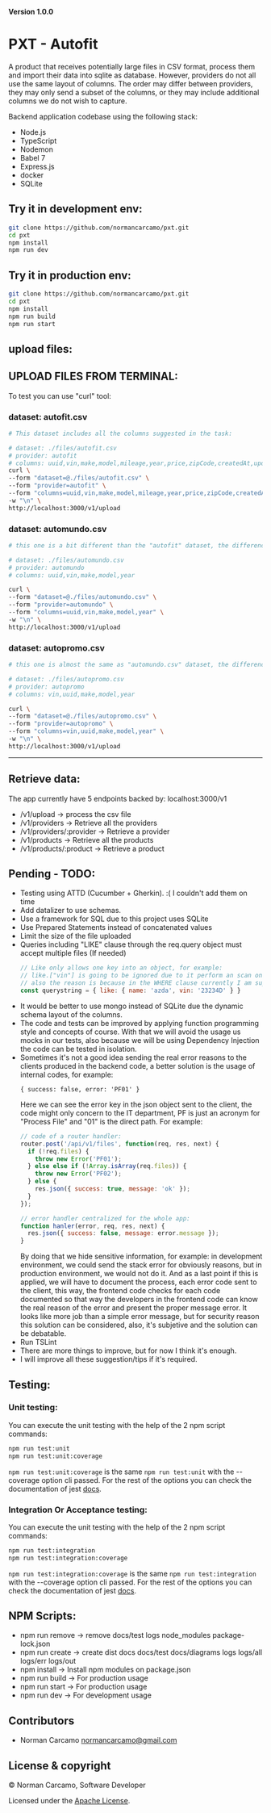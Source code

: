 **Version 1.0.0**

# PXT - Autofit

A product that receives potentially large files in CSV format, process them and
import their data into sqlite as database. However, providers do not all use 
the same layout of columns. The order may differ between providers, 
they may only send a subset of the columns, or they may include additional 
columns we do not wish to capture.

Backend application codebase using the following stack:

- Node.js
- TypeScript
- Nodemon
- Babel 7
- Express.js
- docker
- SQLite

## Try it in development env:
```bash
git clone https://github.com/normancarcamo/pxt.git
cd pxt
npm install
npm run dev
```

## Try it in production env:
```bash
git clone https://github.com/normancarcamo/pxt.git
cd pxt
npm install
npm run build
npm run start
```

## upload files:

## UPLOAD FILES FROM TERMINAL:

To test you can use "curl" tool:

### dataset: autofit.csv

```bash
# This dataset includes all the columns suggested in the task:

# dataset: ./files/autofit.csv
# provider: autofit
# columns: uuid,vin,make,model,mileage,year,price,zipCode,createdAt,updatedAt
curl \
--form "dataset=@./files/autofit.csv" \
--form "provider=autofit" \
--form "columns=uuid,vin,make,model,mileage,year,price,zipCode,createdAt,updatedAt" \
-w "\n" \
http://localhost:3000/v1/upload
```

### dataset: automundo.csv

```bash
# this one is a bit different than the "autofit" dataset, the difference is that this includes less columns:

# dataset: ./files/automundo.csv
# provider: automundo
# columns: uuid,vin,make,model,year

curl \
--form "dataset=@./files/automundo.csv" \
--form "provider=automundo" \
--form "columns=uuid,vin,make,model,year" \
-w "\n" \
http://localhost:3000/v1/upload
```

### dataset: autopromo.csv

```bash
# this one is almost the same as "automundo.csv" dataset, the difference is the order of their columns:

# dataset: ./files/autopromo.csv
# provider: autopromo
# columns: vin,uuid,make,model,year

curl \
--form "dataset=@./files/autopromo.csv" \
--form "provider=autopromo" \
--form "columns=vin,uuid,make,model,year" \
-w "\n" \
http://localhost:3000/v1/upload
```

-------------------------------------------------------------------

## Retrieve data:

The app currently have 5 endpoints backed by: localhost:3000/v1

- /v1/upload -> process the csv file
- /v1/providers -> Retrieve all the providers
- /v1/providers/:provider -> Retrieve a provider
- /v1/products -> Retrieve all the products
- /v1/products/:product -> Retrieve a product

## Pending - TODO:

- Testing using ATTD (Cucumber + Gherkin). :( I couldn't add them on time
- Add datalizer to use schemas.
- Use a framework for SQL due to this project uses SQLite
- Use Prepared Statements instead of concatenated values
- Limit the size of the file uploaded
- Queries including "LIKE" clause through the req.query object must accept multiple files (If needed)
  ```js
  // Like only allows one key into an object, for example:
  // like.["vin"] is going to be ignored due to it perform an scan on the first key found.
  // also the reason is because in the WHERE clause currently I am supporting one field.
  const querystring = { like: { name: 'azda', vin: '23234D' } }

  ```
- It would be better to use mongo instead of SQLite due the dynamic schema layout of the columns.
- The code and tests can be improved by applying function programming style and concepts of course.
  With that we will avoid the usage us mocks in our tests, 
also because we will be using Dependency Injection the code can be tested in isolation.
- Sometimes it's not a good idea sending the real error reasons to the clients produced in the backend code, a better solution is the usage of internal codes, for example:
  ```
  { success: false, error: 'PF01' }
  ```
  Here we can see the error key in the json object sent to the client, the code might only concern to the IT department, PF is just an acronym for "Process File" and "01" is the direct path.
  For example:
  ```js
  // code of a router handler:
  router.post('/api/v1/files', function(req, res, next) {
    if (!req.files) {
      throw new Error('PF01');
    } else else if (!Array.isArray(req.files)) {
      throw new Error('PF02');
    } else {
      res.json({ success: true, message: 'ok' });
    }
  });

  // error handler centralized for the whole app:
  function hanler(error, req, res, next) {
    res.json({ success: false, message: error.message });
  }
  ```
  By doing that we hide sensitive information, for example: in development environment, we could send the stack error for obviously reasons, but in production environment, we would not do it.
  And as a last point if this is applied, we will have to document the process, each error code sent to the client, this way, the frontend code checks for each code documented so that way the developers in the frontend code can know the real reason of the error and present the proper message error.
  It looks like more job than a simple error message, but for security reason this solution can be considered, also, it's subjetive and the solution can be debatable.
- Run TSLint
- There are more things to improve, but for now I think it's enough.
- I will improve all these suggestion/tips if it's required.

## Testing:

### Unit testing:
You can execute the unit testing with the help of the 2 npm script commands:

```bash
npm run test:unit
npm run test:unit:coverage
```

`npm run test:unit:coverage` is the same `npm run test:unit` with the --coverage option cli passed.
For the rest of the options you can check the documentation of jest [docs](https://jestjs.io/docs/en/configuration).

### Integration Or Acceptance testing:
You can execute the unit testing with the help of the 2 npm script commands:

```bash
npm run test:integration
npm run test:integration:coverage
```

`npm run test:integration:coverage` is the same `npm run test:integration` with the --coverage option cli passed.
For the rest of the options you can check the documentation of jest [docs](https://jestjs.io/docs/en/configuration).

## NPM Scripts:
- npm run remove -> remove docs/test logs node_modules package-lock.json
- npm run create -> create dist docs docs/test docs/diagrams logs logs/all logs/err logs/out
- npm install    -> Install npm modules on package.json
- npm run build  -> For production usage
- npm run start  -> For production usage
- npm run dev    -> For development usage

## Contributors

- Norman Carcamo <normancarcamo@gmail.com>

## License & copyright

© Norman Carcamo, Software Developer

Licensed under the [Apache License](LICENSE).